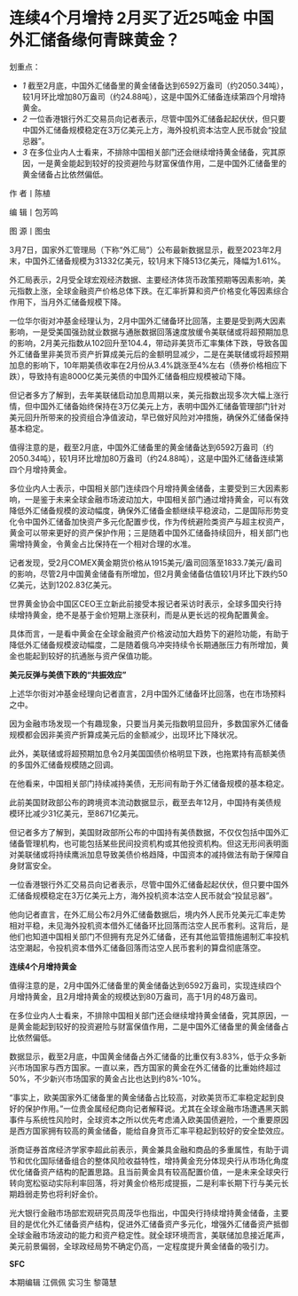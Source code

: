 # 连续4个月增持 2月买了近25吨金 中国外汇储备缘何青睐黄金？

划重点：

  * _1_ 截至2月底，中国外汇储备里的黄金储备达到6592万盎司（约2050.34吨），较1月环比增加80万盎司（约24.88吨），这是中国外汇储备连续第四个月增持黄金。
  * _2_ 一位香港银行外汇交易员向记者表示，尽管中国外汇储备起起伏伏，但只要中国外汇储备规模稳定在3万亿美元上方，海外投机资本沽空人民币就会“投鼠忌器”。
  * _3_ 在多位业内人士看来，不排除中国相关部门还会继续增持黄金储备，究其原因，一是黄金能起到较好的投资避险与财富保值作用，二是中国外汇储备里的黄金储备占比依然偏低。

作 者丨陈植

编 辑丨包芳鸣

图 源丨图虫

3月7日，国家外汇管理局（下称“外汇局”）公布最新数据显示，截至2023年2月末，中国外汇储备规模为31332亿美元，较1月末下降513亿美元，降幅为1.61%。

外汇局表示，2月受全球宏观经济数据、主要经济体货币政策预期等因素影响，美元指数上涨，全球金融资产价格总体下跌。在汇率折算和资产价格变化等因素综合作用下，当月外汇储备规模下降。

一位华尔街对冲基金经理认为，2月中国外汇储备环比回落，主要是受到两大因素影响，一是受美国强劲就业数据与通胀数据回落速度放缓令美联储或将超预期加息的影响，2月美元指数从102回升至104.4，带动非美货币汇率集体下跌，导致各国外汇储备里非美货币资产折算成美元后的金额明显减少，二是在美联储或将超预期加息的影响下，10年期美债收率在2月份从3.4%跳涨至4%左右（债券价格相应下跌），导致持有逾8000亿美元美债的中国外汇储备相应规模被动下降。

但记者多方了解到，去年美联储启动加息周期以来，美元指数出现多次大幅上涨行情，但中国外汇储备始终保持在3万亿美元上方，表明中国外汇储备管理部门针对美元回升所带来的投资组合净值波动，早已做好风险对冲措施，确保外汇储备保持基本稳定。

值得注意的是，截至2月底，中国外汇储备里的黄金储备达到6592万盎司（约2050.34吨），较1月环比增加80万盎司（约24.88吨），这是中国外汇储备连续第四个月增持黄金。

多位业内人士表示，中国相关部门连续四个月增持黄金储备，主要受到三大因素影响，一是鉴于未来全球金融市场波动加大，中国相关部门通过增持黄金，可以有效降低外汇储备规模的波动幅度，确保外汇储备金额继续平稳波动，二是国际形势变化令中国外汇储备加快资产多元化配置步伐，作为传统避险类资产与超主权资产，黄金可以带来更好的资产保护作用；三是随着中国外汇储备持续回升，相关部门也需增持黄金，令黄金占比保持在一个相对合理的水准。

记者发现，受2月COMEX黄金期货价格从1915美元/盎司回落至1833.7美元/盎司的影响，尽管2月中国黄金储备有所增加，但2月黄金储备估值较1月环比下跌约50亿美元，达到1202.83亿美元。

世界黄金协会中国区CEO王立新此前接受本报记者采访时表示，全球多国央行持续增持黄金，绝不是基于金价短期上涨获利，而是从更长远的视角配置黄金。

具体而言，一是看中黄金在全球金融资产价格波动加大趋势下的避险功能，有助于降低外汇储备规模波动幅度，二是随着俄乌冲突持续令长期通胀压力有所增加，黄金也能起到较好的抗通胀与资产保值功能。

**美元反弹与美债下跌的“共振效应”**

上述华尔街对冲基金经理向记者直言，2月中国外汇储备环比回落，也在市场预料之中。

因为金融市场发现一个有趣现象，只要当月美元指数明显回升，多数国家外汇储备规模都会因非美资产折算成美元后的金额减少，出现环比下降状况。

此外，美联储或将超预期加息令2月美国国债价格明显下跌，也拖累持有高额美债的多国外汇储备规模随之回调。

在他看来，中国相关部门持续减持美债，无形间有助于外汇储备规模的基本稳定。

此前美国财政部公布的跨境资本流动数据显示，截至去年12月，中国持有美债规模环比减少31亿美元，至8671亿美元。

但记者多方了解到，美国财政部所公布的中国持有美债数据，不仅仅包括中国外汇储备管理机构，也可能包括某些民间投资机构或其他投资机构。但这无形间表明面对美联储或将持续鹰派加息导致美债价格趋降，中国资本的减持做法有助于保障自身财富安全。

一位香港银行外汇交易员向记者表示，尽管中国外汇储备起起伏伏，但只要中国外汇储备规模稳定在3万亿美元上方，海外投机资本沽空人民币就会“投鼠忌器”。

他向记者直言，在外汇局公布2月外汇储备数据后，境内外人民币兑美元汇率走势相对平稳，未见海外投机资本借外汇储备环比回落而沽空人民币套利。这背后，是他们也知道中国相关部门不但拥有充足外汇储备，还有其他监管措施遏制汇率投机沽空潮起，令投机资本借外汇储备回落而沽空人民币套利的算盘彻底落空。

**连续4个月增持黄金**

值得注意的是，2月中国外汇储备里的黄金储备达到6592万盎司，实现连续四个月增持黄金，且2月增持黄金的规模达到80万盎司，高于1月的48万盎司。

在多位业内人士看来，不排除中国相关部门还会继续增持黄金储备，究其原因，一是黄金能起到较好的投资避险与财富保值作用，二是中国外汇储备里的黄金储备占比依然偏低。

数据显示，截至2月底，中国黄金储备占外汇储备的比重仅有3.83%，低于众多新兴市场国家与西方国家。一直以来，西方国家的黄金在外汇储备的比重始终超过50%，不少新兴市场国家的黄金占比也达到约8%-10%。

“事实上，欧美国家外汇储备里的黄金储备占比较高，对欧美货币汇率稳定起到良好的保护作用。”一位贵金属经纪商向记者解释说。尤其在全球金融市场遭遇黑天鹅事件与系统性风险时，全球资本之所以优先考虑涌入欧美国债避险，一个重要原因是西方国家拥有较高的黄金储备，能给自身货币汇率平稳起到较好的安全垫效应。

浙商证券首席经济学家李超此前表示，黄金兼具金融和商品的多重属性，有助于调节和优化国际储备组合的整体风险收益特性，增持黄金充分体现央行从市场化角度优化储备资产结构的配置思路。且当前黄金具有较高配置价值，一是未来全球央行转向宽松驱动实际利率回落，将对黄金价格形成提振，二是利率长期下行与美元长期趋弱走势也将利好金价。

光大银行金融市场部宏观研究员周茂华也指出，中国央行持续增持黄金储备，主要目的是优化外汇储备资产结构，促进外汇储备资产多元化，增强外汇储备资产抵御全球金融市场波动的能力和资产稳定性。就全球环境而言，美联储加息接近尾声，美元前景偏弱，全球政经局势不确定仍高，一定程度提升黄金储备的吸引力。

**SFC**

本期编辑 江佩佩 实习生 黎蔼慧

